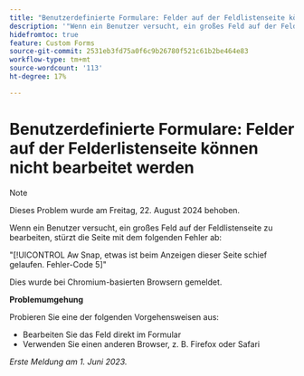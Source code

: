 ```yaml
---
title: "Benutzerdefinierte Formulare: Felder auf der Feldlistenseite können nicht bearbeitet werden"
description: '"Wenn ein Benutzer versucht, ein großes Feld auf der Feldlistenseite zu bearbeiten, stürzt die Seite mit einem Fehler ab. Eine Problemumgehung ist verfügbar.“'
hidefromtoc: true
feature: Custom Forms
source-git-commit: 2531eb3fd75a0f6c9b26780f521c61b2be464e83
workflow-type: tm+mt
source-wordcount: '113'
ht-degree: 17%

---
```



# Benutzerdefinierte Formulare: Felder auf der Felderlistenseite können nicht bearbeitet werden

>[!NOTE]
>
>Dieses Problem wurde am Freitag, 22. August 2024 behoben.

Wenn ein Benutzer versucht, ein großes Feld auf der Feldlistenseite zu bearbeiten, stürzt die Seite mit dem folgenden Fehler ab:

&quot;[!UICONTROL Aw Snap, etwas ist beim Anzeigen dieser Seite schief gelaufen. Fehler-Code 5]&quot;

Dies wurde bei Chromium-basierten Browsern gemeldet.

**Problemumgehung**

Probieren Sie eine der folgenden Vorgehensweisen aus:

* Bearbeiten Sie das Feld direkt im Formular
* Verwenden Sie einen anderen Browser, z. B. Firefox oder Safari

_Erste Meldung am 1. Juni 2023._
